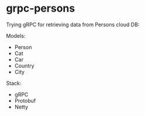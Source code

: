 # grpc-persons

Trying gRPC for retrieving data from Persons cloud DB:

Models:
- Person
- Cat
- Car
- Country
- City

Stack:
- gRPC
- Protobuf
- Netty
